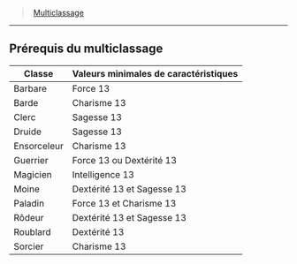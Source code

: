 ﻿---
!Generic
Id: multiclassing_hd.md#prérequis-du-multiclassage
ParentLink: multiclassing_hd.md#multiclassage
Name: Prérequis du multiclassage
ParentName: Multiclassage
NameLevel: 2
---
> [Multiclassage](hd_multiclassing.md)

---

## Prérequis du multiclassage

|Classe|Valeurs minimales de caractéristiques|
|---|---|
|Barbare|Force 13|
|Barde|Charisme 13|
|Clerc|Sagesse 13|
|Druide|Sagesse 13|
|Ensorceleur|Charisme 13|
|Guerrier|Force 13 ou Dextérité 13|
|Magicien|Intelligence 13|
|Moine|Dextérité 13 et Sagesse 13|
|Paladin|Force 13 et Charisme 13|
|Rôdeur|Dextérité 13 et Sagesse 13|
|Roublard|Dextérité 13|
|Sorcier|Charisme 13|

